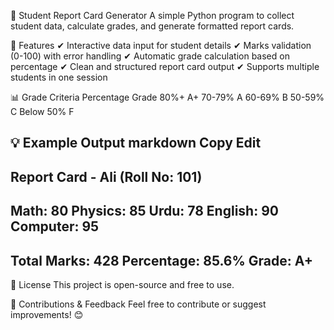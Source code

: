 📌 Student Report Card Generator
A simple Python program to collect student data, calculate grades, and generate formatted report cards.

🚀 Features
✔ Interactive data input for student details
✔ Marks validation (0-100) with error handling
✔ Automatic grade calculation based on percentage
✔ Clean and structured report card output
✔ Supports multiple students in one session

📊 Grade Criteria
Percentage	Grade
80%+	A+
70-79%	A
60-69%	B
50-59%	C
Below 50%	F

💡 Example Output
markdown
Copy
Edit
------------------------------------
 Report Card - Ali (Roll No: 101)
------------------------------------
Math: 80
Physics: 85
Urdu: 78
English: 90
Computer: 95
------------------------------------
Total Marks: 428
Percentage: 85.6%
Grade: A+
------------------------------------
📜 License
This project is open-source and free to use.

📩 Contributions & Feedback
Feel free to contribute or suggest improvements! 😊
